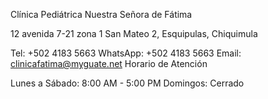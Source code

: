 
Clínica Pediátrica Nuestra Señora de Fátima

12 avenida 7-21 zona 1
San Mateo 2, Esquipulas, Chiquimula

Tel: +502 4183 5663
WhatsApp: +502 4183 5663
Email: clinicafatima@myguate.net
Horario de Atención

Lunes a Sábado: 8:00 AM - 5:00 PM
Domingos: Cerrado
